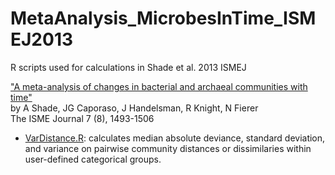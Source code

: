 # MetaAnalysis_MicrobesInTime_ISMEJ2013
R scripts used for calculations in Shade et al. 2013 ISMEJ

["A meta-analysis of changes in bacterial and archaeal communities with time"](http://www.nature.com/ismej/journal/v7/n8/abs/ismej201354a.html)   
by A Shade, JG Caporaso, J Handelsman, R Knight, N Fierer   
The ISME Journal 7 (8), 1493-1506

*   [VarDistance.R](VarDistance.R):  calculates median absolute deviance, standard deviation, and variance on pairwise community distances or dissimilaries within user-defined categorical groups.
